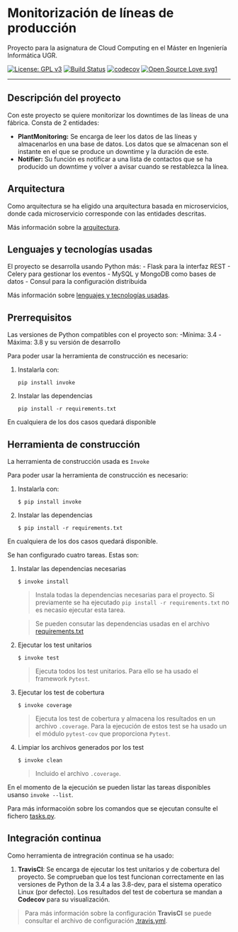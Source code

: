 # Monitorización de líneas de producción
Proyecto para la asignatura de Cloud Computing en el Máster en Ingeniería Informática UGR.


[![License: GPL v3](https://img.shields.io/badge/License-GPLv3-blue.svg)](https://www.gnu.org/licenses/gpl-3.0)
[![Build Status](https://travis-ci.org/ibe16/CC-19-20-Proyecto.svg?branch=master)](https://travis-ci.org/ibe16/CC-19-20-Proyecto)
[![codecov](https://codecov.io/gh/ibe16/CC-19-20-Proyecto/branch/master/graph/badge.svg)](https://codecov.io/gh/ibe16/CC-19-20-Proyecto)
[![Open Source Love svg1](https://badges.frapsoft.com/os/v1/open-source.svg?v=103)](https://github.com/ellerbrock/open-source-badges/)


---

## Descripción del proyecto
Con este proyecto se quiere monitorizar los downtimes de las líneas de una fábrica. Consta de 2 entidades:
- **PlantMonitoring:** Se encarga de leer los datos de las líneas y almacenarlos en una base de datos. Los datos que se almacenan son el instante en el que se produce un downtime y la duración de este.
- **Notifier:** Su función es notificar a una lista de contactos que se ha producido un downtime y volver a avisar cuando se restablezca la línea.

## Arquitectura
Como arquitectura se ha eligido una arquitectura basada en microservicios, donde cada microservicio corresponde con las entidades descritas.

Más información sobre la [arquitectura][arquitectura].

## Lenguajes y tecnologías usadas
El proyecto se desarrolla usando Python más:
    - Flask para la interfaz REST
    - Celery para gestionar los eventos
    - MySQL y MongoDB como bases de datos
    - Consul para la configuración distribuida

Más información sobre [lenguajes y tecnologías usadas][tecnologías].

## Prerrequisitos
Las versiones de Python compatibles con el proyecto son:
    -Mínima: 3.4
    -Máxima: 3.8 y su versión de desarrollo

Para poder usar la herramienta de construcción es necesario:
1. Instalarla con:

    ```
    pip install invoke
    ```

2. Instalar las dependencias
    ```
    pip install -r requirements.txt
    ```

En cualquiera de los dos casos quedará disponible

## Herramienta de construcción
La herramienta de construcción usada es ```Invoke```

Para poder usar la herramienta de construcción es necesario:
1. Instalarla con:

    ```shell
    $ pip install invoke
    ```

2. Instalar las dependencias
    ```shell
    $ pip install -r requirements.txt
    ```

En cualquiera de los dos casos quedará disponible.

Se han configurado cuatro tareas. Estas son:
1. Instalar las dependencias necesarias
    ```shell
    $ invoke install
    ```
    > Instala todas la dependencias necesarias para el proyecto. Si previamente se ha ejecutado ```pip install -r requirements.txt``` no es necasio ejecutar esta tarea.

    > Se pueden consutar las dependencias usadas en el archivo [requirements.txt][enlace_dependencias]

2. Ejecutar los test unitarios 
    ```shell
    $ invoke test
    ```
    > Ejecuta todos los test unitarios. Para ello se ha usado el framework ```Pytest```.

3. Ejecutar los test de cobertura
    ```shell
    $ invoke coverage
    ```
    > Ejecuta los test de cobertura y almacena los resultados en un archivo ```.coverage```. Para la ejecución de estos test se ha usado un el módulo ```pytest-cov``` que proporciona ```Pytest```.
4. Limpiar los archivos generados por los test
    ```shell
    $ invoke clean
    ```
    >Incluido el archivo ```.coverage```.

En el momento de la ejecución se pueden listar las tareas disponibles usanso ```invoke --list```.

Para más informacoión sobre los comandos que se ejecutan consulte el fichero [tasks.py][enlace_tasks].

## Integración continua
Como herramienta de intregración continua se ha usado:
1. **TravisCI**: Se encarga de ejecutar los test unitarios y de cobertura del proyecto. Se comprueban que los test funcionan correctamente en las versiones de Python de la 3.4 a las 3.8-dev, para el sistema operatico Linux (por defecto). Los resultados del test de cobertura se mandan a **Codecov** para su visualización. 
> Para más información sobre la configuración **TravisCI** se puede consultar el archivo de configuración [.travis.yml][enlace_travis].


[arquitectura]:docs/arquitectura/Arquitectura.md
[enlace_dependencias]:requirements.txt
[enlace_tasks]:tasks.py
[enlace_travis]:.travis.yml
[tecnologías]:docs/tecnologías/Tecnologías.md